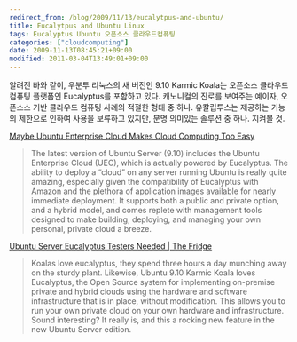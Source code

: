 ```yaml
---
redirect_from: /blog/2009/11/13/eucalytpus-and-ubuntu/
title: Eucalytpus and Ubuntu Linux
tags: Eucalyptus Ubuntu 오픈소스 클라우드컴퓨팅
categories: ["cloudcomputing"]
date: 2009-11-13T08:45:21+09:00
modified: 2011-03-04T13:49:01+09:00
---
```

알려진 바와 같이, 우분투 리눅스의 새 버전인 9.10 Karmic Koala는 오픈소스
클라우드 컴퓨팅 플랫폼인 Eucalyptus를 포함하고 있다. 캐노니컬의 진로를
보여주는 예이자, 오픈소스 기반 클라우드 컴퓨팅 사례의 적절한 형태 중 하나.
유칼립투스는 제공하는 기능의 제한으로 인하여 사용을 보류하고 있지만, 분명
의미있는 솔루션 중 하나. 지켜볼 것.

[Maybe Ubuntu Enterprise Cloud Makes Cloud Computing Too Easy](http://devcentral.f5.com/weblogs/macvittie/archive/2009/11/03/maybe-ubuntu-enterprise-cloud-makes-cloud-computing-too-easy.aspx)

> The latest version of Ubuntu Server (9.10) includes the Ubuntu Enterprise Cloud (UEC), which is actually powered by Eucalyptus. The ability to deploy a “cloud” on any server running Ubuntu is really quite amazing, especially given the compatibility of Eucalyptus with Amazon and the plethora of application images available for nearly immediate deployment. It supports both a public and private option, and a hybrid model, and comes replete with management tools designed to make building, deploying, and managing your own personal, private cloud a breeze.

[Ubuntu Server Eucalyptus Testers Needed \| The Fridge](http://fridge.ubuntu.com/node/1925)

> Koalas love eucalyptus, they spend three hours a day munching away on the sturdy plant. Likewise, Ubuntu 9.10 Karmic Koala loves Eucalyptus, the Open Source system for implementing on-premise private and hybrid clouds using the hardware and software infrastructure that is in place, without modification. This allows you to run your own private cloud on your own hardware and infrastructure. Sound interesting? It really is, and this a rocking new feature in the new Ubuntu Server edition.  

